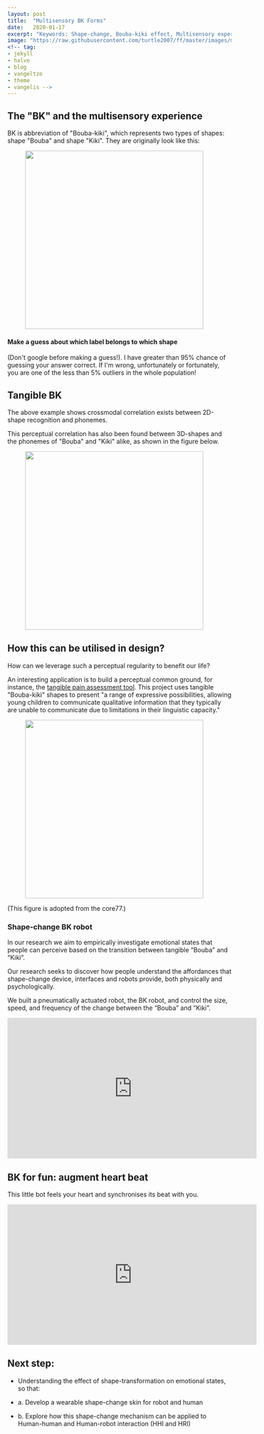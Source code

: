 ```yaml
---
layout: post
title:  "Multisensory BK Forms"
date:   2020-01-17
excerpt: "Keywords: Shape-change, Bouba-kiki effect, Multisensory experience"
image: "https://raw.githubusercontent.com/turtle2007/ff/master/images/multi1.jpg"
<!-- tag:
- jekyll 
- halve
- blog
- vangeltzo
- theme
- vangelis -->
---
```


 
## The "BK" and the multisensory experience
BK is abbreviation of "Bouba-kiki", which represents two types of shapes: shape "Bouba" and shape "Kiki". They are originally look like this:

<figure>
<img src="{{site.baseurl}}/images/bk/bk.jpg" width = "400"/>
</figure>

<h4>Make a guess about which label belongs to which shape </h4> (Don't google before making a guess!). I have greater than 95% chance of guessing your answer correct. If I'm wrong, unfortunately or fortunately, you are one of the less than 5% outliers in the whole population!

## Tangible BK 
The above example shows crossmodal correlation exists between 2D-shape recognition and phonemes.

This perceptual correlation has also been found between 3D-shapes and the phonemes of "Bouba" and "Kiki" alike, as shown in the figure below.

<figure>
<img src="{{site.baseurl}}/images/bk/bkTangible.jpeg" width = "400"/>
</figure>

## How this can be utilised in design?
<!-- In a CHI mentality, the next question we are thinking about is  -->
How can we leverage such a perceptual regularity to benefit our life?

An interesting application is to build a perceptual common ground, for instance, the [tangible pain assessment tool](https://designawards.core77.com/health-wellness/82835/Tangible-Pain-Assessment-Tools). This project uses tangible "Bouba-kiki" shapes to present "a range of expressive possibilities, allowing young children to communicate qualitative information that they typically are unable to communicate due to limitations in their linguistic capacity."

<figure>
<img src="{{site.baseurl}}/images/bk/bkexample.jpeg" width = "400"/>
</figure>
(This figure is adopted from the core77.)


### Shape-change BK robot
<!-- Our ``research concerns`` how people understand the affordances that shape-change device, interfaces and robots provide, both physically and psychologically.

At the current stage, we ``aim`` to empirically investigate emotional states that people can perceive based on the transition between tangible "Bouba" and "Kiki".

We built a pneumatically actuated robot, the BK robot, and control the size, speed, and frequency of the change between the "Bouba" and "Kiki". -->

In our research we aim to empirically investigate emotional states that people can perceive based on the transition between tangible “Bouba” and “Kiki”.

Our research seeks to discover how people understand the affordances that shape-change device, interfaces and robots provide, both physically and psychologically.

We built a pneumatically actuated robot, the BK robot, and control the size, speed, and frequency of the change between the “Bouba” and “Kiki”.

<iframe width="560" height="315" src="https://www.youtube.com/embed/WCvqHNx1njk" frameborder="0" allow="accelerometer; autoplay; encrypted-media; gyroscope; picture-in-picture" allowfullscreen></iframe>


<!-- **Result:** wait for the update. -->

## BK for fun: augment heart beat
This little bot feels your heart and synchronises its beat with you.
<iframe width="560" height="315" src="https://www.youtube.com/embed/zzrMWaAxrA4" frameborder="0" allow="accelerometer; autoplay; encrypted-media; gyroscope; picture-in-picture" allowfullscreen></iframe>

## Next step: 

* Understanding the effect of shape-transformation on emotional states, so that:

* a. Develop a wearable shape-change skin for robot and human

* b. Explore how this shape-change mechanism can be applied to Human-human and Human-robot interaction (HHI and HRI)
 


<!-- ## Installation and Quick Usage
* Fork the [Halve repo](https://github.com/TaylanTatli/Halve/fork)
* Edit `_config.yml` file.

If you want to make a **Project Page**, you have to use `gh-pages` branch. For **Personal Page**; `master` branch. More info [here](https://help.github.com/articles/about-github-pages-and-jekyll/#jekylls-build-process).

{% capture images %}
	{{ site.url }}/images/halve-home-image.png
	{{ site.url }}/images/post-image-halve-1.png
	{{ site.url }}/images/post-image-halve-2.png
{% endcapture %}
{% include gallery images=images caption="Screenshots of Halve Theme" cols=3 %}

{% capture images %}
	{{ site.url }}/images/post-image-halve-3.png
	{{ site.url }}/images/post-image-halve-6.png
	{{ site.url }}/images/post-image-halve-4.png
{% endcapture %}
{% include gallery images=images caption="Mobile view of Halve Theme" cols=3 %}
      
See a [live version of Halve](http://taylantatli.github.io/Halve) hosted on GitHub.      

#### description


Examples:

{% highlight yaml %}
url: http://taylantatli.me/Halve
url: http://localhost:4000
url: //cooldude.github.io
url:
{% endhighlight %}

#### background
Here we will set images for left block. Example:

```
background:
  homepage: images/home.png
  post-list: images/unsplash-image-10.jpg
  default-post: images/unsplash-gallery-image-3.jpg 
```

<dl>
  <dt>homepage</dt>
  <dd>Is for homepage background image.</dd>
  <dt>post-list</dt>
  <dd>Is for posts list page background image.</dd>
  <dt>default-post</dt>
  <dd>Is for posts' default background image. It will be shown for every posts that don't specify any image from post's YAML front matter.</dd>
</dl>

---

### Projects Overlay

To set what image links appear in the overlay menu edit `_data/projects.yaml`. Use the following format to set the URL, title, image and project status for as many links as you'd like. If you set `completed` to `false` like `completed: false`, it won't be clickable until you set it true like `completed: true`

{% highlight yaml %}
- title: Moon Jekyll Theme
  url: http://taylantatli.me/Moon
  image: https://cloud.githubusercontent.com/assets/754514/14509720/61c61058-01d6-11e6-93ab-0918515ecd56.png
  completed: true
{% endhighlight %}

---

### Images for Posts

You can set left block image per post. Just add `image: some link` to your post's front matter. If you don't set this, default post image will be used from `_config.yml`.

```
image: /assets/img/some-image.png
or
image: http://example.com/some-image.png
```    
 This also will be used for twitter card:

![Halve Twitter Card]({{ site.url }}/images/post-image-halve-5.png) -->

